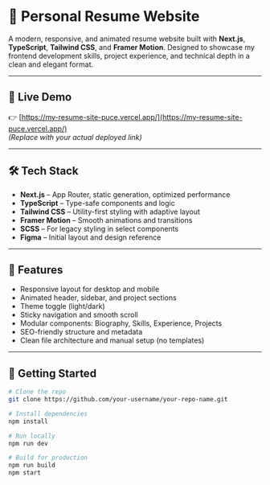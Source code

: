 # 📄 Personal Resume Website

A modern, responsive, and animated resume website built with **Next.js**, **TypeScript**, **Tailwind CSS**, and **Framer Motion**. Designed to showcase my frontend development skills, project experience, and technical depth in a clean and elegant format.

---

## 🔗 Live Demo

👉 [https://my-resume-site-puce.vercel.app/](https://my-resume-site-puce.vercel.app/)  
*(Replace with your actual deployed link)*

---

## 🛠 Tech Stack

- **Next.js** – App Router, static generation, optimized performance
- **TypeScript** – Type-safe components and logic
- **Tailwind CSS** – Utility-first styling with adaptive layout
- **Framer Motion** – Smooth animations and transitions
- **SCSS** – For legacy styling in select components
- **Figma** – Initial layout and design reference

---

## 📁 Features

- Responsive layout for desktop and mobile
- Animated header, sidebar, and project sections
- Theme toggle (light/dark)
- Sticky navigation and smooth scroll
- Modular components: Biography, Skills, Experience, Projects
- SEO-friendly structure and metadata
- Clean file architecture and manual setup (no templates)

---

## 🚀 Getting Started

```bash
# Clone the repo
git clone https://github.com/your-username/your-repo-name.git

# Install dependencies
npm install

# Run locally
npm run dev

# Build for production
npm run build
npm start
```
